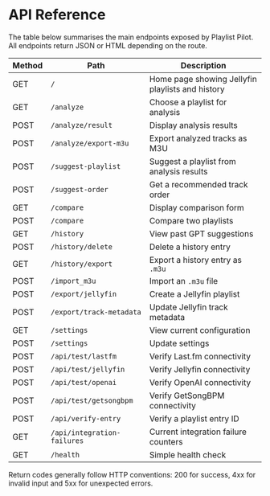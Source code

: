 # API Reference

The table below summarises the main endpoints exposed by Playlist Pilot. All endpoints return JSON or HTML depending on the route.

| Method | Path | Description |
|-------|------|-------------|
| GET | `/` | Home page showing Jellyfin playlists and history |
| GET | `/analyze` | Choose a playlist for analysis |
| POST | `/analyze/result` | Display analysis results |
| POST | `/analyze/export-m3u` | Export analyzed tracks as M3U |
| POST | `/suggest-playlist` | Suggest a playlist from analysis results |
| POST | `/suggest-order` | Get a recommended track order |
| GET | `/compare` | Display comparison form |
| POST | `/compare` | Compare two playlists |
| GET | `/history` | View past GPT suggestions |
| POST | `/history/delete` | Delete a history entry |
| GET | `/history/export` | Export a history entry as `.m3u` |
| POST | `/import_m3u` | Import an `.m3u` file |
| POST | `/export/jellyfin` | Create a Jellyfin playlist |
| POST | `/export/track-metadata` | Update Jellyfin track metadata |
| GET | `/settings` | View current configuration |
| POST | `/settings` | Update settings |
| POST | `/api/test/lastfm` | Verify Last.fm connectivity |
| POST | `/api/test/jellyfin` | Verify Jellyfin connectivity |
| POST | `/api/test/openai` | Verify OpenAI connectivity |
| POST | `/api/test/getsongbpm` | Verify GetSongBPM connectivity |
| POST | `/api/verify-entry` | Verify a playlist entry ID |
| GET | `/api/integration-failures` | Current integration failure counters |
| GET | `/health` | Simple health check |

Return codes generally follow HTTP conventions: 200 for success, 4xx for invalid input and 5xx for unexpected errors.
